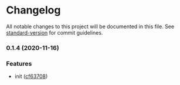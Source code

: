 # Changelog

All notable changes to this project will be documented in this file. See [standard-version](https://github.com/conventional-changelog/standard-version) for commit guidelines.

### 0.1.4 (2020-11-16)


### Features

* init ([cf63708](https://github.com/36node/swagger-cherry-picker/commit/cf637084846edc6a9667fba077d23a378b5eb85c))
